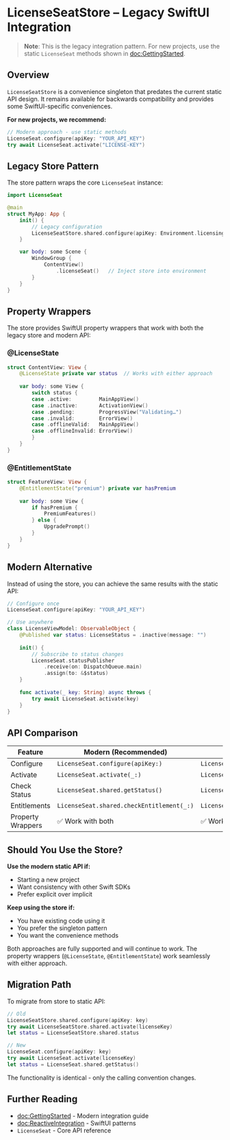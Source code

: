 # LicenseSeatStore – Legacy SwiftUI Integration

> **Note**: This is the legacy integration pattern. For new projects, use the static `LicenseSeat` methods shown in <doc:GettingStarted>.

## Overview

`LicenseSeatStore` is a convenience singleton that predates the current static API design. It remains available for backwards compatibility and provides some SwiftUI-specific conveniences.

**For new projects, we recommend:**
```swift
// Modern approach - use static methods
LicenseSeat.configure(apiKey: "YOUR_API_KEY")
try await LicenseSeat.activate("LICENSE-KEY")
```

## Legacy Store Pattern

The store pattern wraps the core `LicenseSeat` instance:

```swift
import LicenseSeat

@main
struct MyApp: App {
    init() {
        // Legacy configuration
        LicenseSeatStore.shared.configure(apiKey: Environment.licensingKey)
    }

    var body: some Scene {
        WindowGroup {
            ContentView()
                .licenseSeat()   // Inject store into environment
        }
    }
}
```

## Property Wrappers

The store provides SwiftUI property wrappers that work with both the legacy store and modern API:

### @LicenseState

```swift
struct ContentView: View {
    @LicenseState private var status  // Works with either approach
    
    var body: some View {
        switch status {
        case .active:         MainAppView()
        case .inactive:       ActivationView()
        case .pending:        ProgressView("Validating…")
        case .invalid:        ErrorView()
        case .offlineValid:   MainAppView()
        case .offlineInvalid: ErrorView()
        }
    }
}
```

### @EntitlementState

```swift
struct FeatureView: View {
    @EntitlementState("premium") private var hasPremium
    
    var body: some View {
        if hasPremium {
            PremiumFeatures()
        } else {
            UpgradePrompt()
        }
    }
}
```

## Modern Alternative

Instead of using the store, you can achieve the same results with the static API:

```swift
// Configure once
LicenseSeat.configure(apiKey: "YOUR_API_KEY")

// Use anywhere
class LicenseViewModel: ObservableObject {
    @Published var status: LicenseStatus = .inactive(message: "")
    
    init() {
        // Subscribe to status changes
        LicenseSeat.statusPublisher
            .receive(on: DispatchQueue.main)
            .assign(to: &$status)
    }
    
    func activate(_ key: String) async throws {
        try await LicenseSeat.activate(key)
    }
}
```

## API Comparison

| Feature | Modern (Recommended) | Legacy Store |
|---------|---------------------|--------------|
| Configure | `LicenseSeat.configure(apiKey:)` | `LicenseSeatStore.shared.configure(apiKey:)` |
| Activate | `LicenseSeat.activate(_:)` | `LicenseSeatStore.shared.activate(_:)` |
| Check Status | `LicenseSeat.shared.getStatus()` | `LicenseSeatStore.shared.status` |
| Entitlements | `LicenseSeat.shared.checkEntitlement(_:)` | `LicenseSeatStore.shared.entitlement(_:)` |
| Property Wrappers | ✅ Work with both | ✅ Work with both |

## Should You Use the Store?

**Use the modern static API if:**
- Starting a new project
- Want consistency with other Swift SDKs
- Prefer explicit over implicit

**Keep using the store if:**
- You have existing code using it
- You prefer the singleton pattern
- You want the convenience methods

Both approaches are fully supported and will continue to work. The property wrappers (`@LicenseState`, `@EntitlementState`) work seamlessly with either approach.

## Migration Path

To migrate from store to static API:

```swift
// Old
LicenseSeatStore.shared.configure(apiKey: key)
try await LicenseSeatStore.shared.activate(licenseKey)
let status = LicenseSeatStore.shared.status

// New
LicenseSeat.configure(apiKey: key)
try await LicenseSeat.activate(licenseKey)
let status = LicenseSeat.shared.getStatus()
```

The functionality is identical - only the calling convention changes.

## Further Reading

- <doc:GettingStarted> - Modern integration guide
- <doc:ReactiveIntegration> - SwiftUI patterns
- ``LicenseSeat`` - Core API reference 